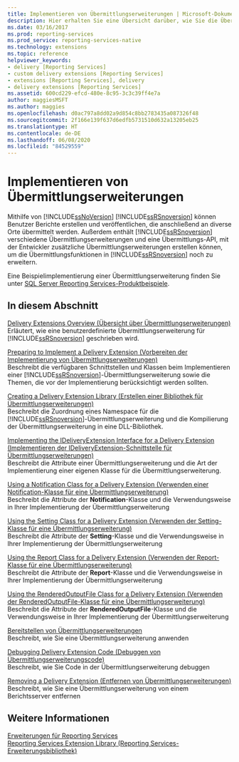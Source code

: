 ```yaml
---
title: Implementieren von Übermittlungserweiterungen | Microsoft-Dokumentation
description: Hier erhalten Sie eine Übersicht darüber, wie Sie die Übermittlungsfunktionen in Reporting Services erweitern, indem Sie eine benutzerdefinierte Übermittlungserweiterung implementieren.
ms.date: 03/16/2017
ms.prod: reporting-services
ms.prod_service: reporting-services-native
ms.technology: extensions
ms.topic: reference
helpviewer_keywords:
- delivery [Reporting Services]
- custom delivery extensions [Reporting Services]
- extensions [Reporting Services], delivery
- delivery extensions [Reporting Services]
ms.assetid: 600cd229-efcd-480e-8c95-3c3c39ff4e7a
author: maggiesMSFT
ms.author: maggies
ms.openlocfilehash: d0ac797a8dd02a9d854c8bb2783435a087326f48
ms.sourcegitcommit: 2f166e139f637d6edfb5731510d632a13205eb25
ms.translationtype: HT
ms.contentlocale: de-DE
ms.lasthandoff: 06/08/2020
ms.locfileid: "84529559"
---
```

# <a name="implementing-a-delivery-extension"></a>Implementieren von Übermittlungserweiterungen
  Mithilfe von [!INCLUDE[ssNoVersion](../../../includes/ssnoversion-md.md)] [!INCLUDE[ssRSnoversion](../../../includes/ssrsnoversion-md.md)] können Benutzer Berichte erstellen und veröffentlichen, die anschließend an diverse Orte übermittelt werden. Außerdem enthält [!INCLUDE[ssRSnoversion](../../../includes/ssrsnoversion-md.md)] verschiedene Übermittlungserweiterungen und eine Übermittlungs-API, mit der Entwickler zusätzliche Übermittlungserweiterungen erstellen können, um die Übermittlungsfunktionen in [!INCLUDE[ssRSnoversion](../../../includes/ssrsnoversion-md.md)] noch zu erweitern.  
  
 Eine Beispielimplementierung einer Übermittlungserweiterung finden Sie unter [SQL Server Reporting Services-Produktbeispiele](https://go.microsoft.com/fwlink/?LinkId=177889).  
  
## <a name="in-this-section"></a>In diesem Abschnitt  
 [Delivery Extensions Overview (Übersicht über Übermittlungserweiterungen)](../../../reporting-services/extensions/delivery-extension/delivery-extensions-overview.md)  
 Erläutert, wie eine benutzerdefinierte Übermittlungserweiterung für [!INCLUDE[ssRSnoversion](../../../includes/ssrsnoversion-md.md)] geschrieben wird.  
  
 [Preparing to Implement a Delivery Extension (Vorbereiten der Implementierung von Übermittlungserweiterungen)](../../../reporting-services/extensions/delivery-extension/preparing-to-implement-a-delivery-extension.md)  
 Beschreibt die verfügbaren Schnittstellen und Klassen beim Implementieren einer [!INCLUDE[ssRSnoversion](../../../includes/ssrsnoversion-md.md)]-Übermittlungserweiterung sowie die Themen, die vor der Implementierung berücksichtigt werden sollten.  
  
 [Creating a Delivery Extension Library (Erstellen einer Bibliothek für Übermittlungserweiterungen)](../../../reporting-services/extensions/delivery-extension/creating-a-delivery-extension-library.md)  
 Beschreibt die Zuordnung eines Namespace für die [!INCLUDE[ssRSnoversion](../../../includes/ssrsnoversion-md.md)]-Übermittlungserweiterung und die Kompilierung der Übermittlungserweiterung in eine DLL-Bibliothek.  
  
 [Implementing the IDeliveryExtension Interface for a Delivery Extension (Implementieren der IDeliveryExtension-Schnittstelle für Übermittlungserweiterungen)](../../../reporting-services/extensions/delivery-extension/implementing-the-ideliveryextension-interface-for-a-delivery-extension.md)  
 Beschreibt die Attribute einer Übermittlungserweiterung und die Art der Implementierung einer eigenen Klasse für die Übermittlungserweiterung.  
  
 [Using a Notification Class for a Delivery Extension (Verwenden einer Notification-Klasse für eine Übermittlungserweiterung)](../../../reporting-services/extensions/delivery-extension/using-a-notification-class-for-a-delivery-extension.md)  
 Beschreibt die Attribute der **Notification**-Klasse und die Verwendungsweise in Ihrer Implementierung der Übermittlungserweiterung  
  
 [Using the Setting Class for a Delivery Extension (Verwenden der Setting-Klasse für eine Übermittlungserweiterung)](../../../reporting-services/extensions/delivery-extension/using-the-setting-class-for-a-delivery-extension.md)  
 Beschreibt die Attribute der **Setting**-Klasse und die Verwendungsweise in Ihrer Implementierung der Übermittlungserweiterung  
  
 [Using the Report Class for a Delivery Extension (Verwenden der Report-Klasse für eine Übermittlungserweiterung)](../../../reporting-services/extensions/delivery-extension/using-the-report-class-for-a-delivery-extension.md)  
 Beschreibt die Attribute der **Report**-Klasse und die Verwendungsweise in Ihrer Implementierung der Übermittlungserweiterung  
  
 [Using the RenderedOutputFile Class for a Delivery Extension (Verwenden der RenderedOutputFile-Klasse für eine Übermittlungserweiterung)](../../../reporting-services/extensions/delivery-extension/using-the-renderedoutputfile-class-for-a-delivery-extension.md)  
 Beschreibt die Attribute der **RenderedOutputFile**-Klasse und die Verwendungsweise in Ihrer Implementierung der Übermittlungserweiterung  
  
 [Bereitstellen von Übermittlungserweiterungen](../../../reporting-services/extensions/delivery-extension/deploying-a-delivery-extension.md)  
 Beschreibt, wie Sie eine Übermittlungserweiterung anwenden  
  
 [Debugging Delivery Extension Code (Debuggen von Übermittlungserweiterungscode)](../../../reporting-services/extensions/delivery-extension/debugging-delivery-extension-code.md)  
 Beschreibt, wie Sie Code in der Übermittlungserweiterung debuggen  
  
 [Removing a Delivery Extension (Entfernen von Übermittlungserweiterungen)](../../../reporting-services/extensions/delivery-extension/removing-a-delivery-extension.md)  
 Beschreibt, wie Sie eine Übermittlungserweiterung von einem Berichtsserver entfernen  
  
## <a name="see-also"></a>Weitere Informationen  
 [Erweiterungen für Reporting Services](../../../reporting-services/extensions/reporting-services-extensions.md)   
 [Reporting Services Extension Library (Reporting Services-Erweiterungsbibliothek)](../../../reporting-services/extensions/reporting-services-extension-library.md)  
  
  
